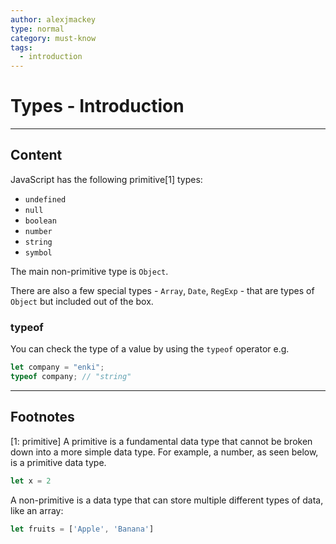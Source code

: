 ```yaml
---
author: alexjmackey
type: normal
category: must-know
tags:
  - introduction
---
```


# Types - Introduction


---

## Content

JavaScript has the following primitive[1] types:

- `undefined`
- `null`
- `boolean`
- `number`
- `string`
- `symbol`

The main non-primitive type is `Object`.

There are also a few special types - `Array`, `Date`, `RegExp` - that are types of `Object` but included out of the box.

### typeof

You can check the type of a value by using the `typeof` operator e.g.

```javascript
let company = "enki";
typeof company; // "string"
```


---

## Footnotes

[1: primitive]
A primitive is a fundamental data type that cannot be broken down into a more simple data type. For example, a number, as seen below, is a primitive data type.

```js
let x = 2
```

A non-primitive is a data type that can store multiple different types of data, like an array:

```js
let fruits = ['Apple', 'Banana']
```
